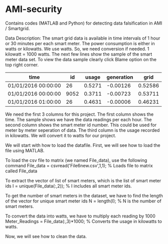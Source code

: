 # AMI-security
Contains codes (MATLAB and Python) for detecting data falsification in AMI / Smartgrid.

Data Description:
  The smart grid data is available in time intervals of 1 hour or 30 minutes per each smart meter.
  The power consumption is either in watts or kilowatts. We use watts. So, we need conversion if needed. 1 kilowatt = 1000 watts.
  The next few lines show the sample of the smart meter data set. To view the data sample clearly click Blame option on the top right corner.
  
| time                | id   | usage  | generation | grid    |
|---------------------|------|--------|------------|---------|
| 01/01/2016 00:00:00 | 26   | 0.5271 | -0.00126   | 0.52586 |
| 01/01/2016 00:00:00 | 9052 | 0.3711 | -0.00723   | 0.53711 |
| 01/01/2016 01:00:00 | 26   | 0.4631 | -0.00006   | 0.46231 |

We need the first 3 columns for this project. 
The first column shows the time. The sample shows we have the data readings per each hour.
The second column shows the smart meter id number. This could be used for meter by meter seperation of data.
The third column is the usage recorded in kilowatts. We will convert it to watts for our project.

We will start with how to load the datafile. First, we will see how to load the file using MATLAB.

To load the csv file to matrix (we named File_data), use the following command
File_data = csvread('File6new.csv',1,1);                                      % Loads file to matrix called File_data

To extract the vector of list of smart meters, which is the list of smart meter ids
I = unique(File_data(:,2));                                                   % I includes all smart meter ids.

To get the number of smart meters in the dataset, we have to find the length of the vector for unique smart meter ids
N = length(I);                                                                % N is the number of smart meters.

To convert the data into watts, we have to multiply each reading by 1000
Meter_Readings = File_data(:,3)*1000;                                         % Converts the usage in kilowatts to watts.

Now, we will see how to clean the data.


